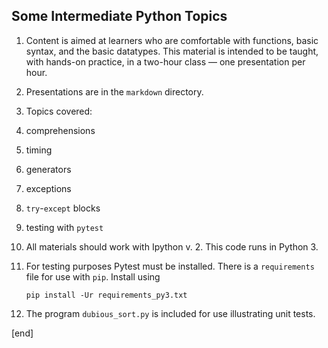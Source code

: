 ## Some Intermediate Python Topics

 1. Content is aimed at learners who are comfortable with functions, basic syntax, and the basic datatypes. This material is intended to be taught, with hands-on practice, in a two-hour class — one presentation per hour.

 1. Presentations are in the `markdown` directory.

 1. Topics covered:

   2. comprehensions
   2. timing
   2. generators
   2. exceptions
   2. `try`-`except` blocks
   2. testing with `pytest`

 1. All materials should work with Ipython v. 2. This code runs in Python 3.

 1. For testing purposes Pytest must be installed. There is a `requirements` file for use with `pip`. Install using

        pip install -Ur requirements_py3.txt

 1. The program `dubious_sort.py` is included for use illustrating unit tests.

[end]
